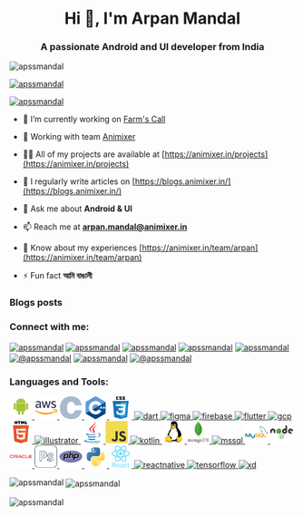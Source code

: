<h1 align="center">Hi 👋, I'm Arpan Mandal</h1>
<h3 align="center">A passionate Android and UI developer from India</h3>

<p align="left"> <img src="https://komarev.com/ghpvc/?username=apssmandal&label=Profile%20views&color=0e75b6&style=flat" alt="apssmandal" /> </p>

<p align="left"> <a href="https://github.com/ryo-ma/github-profile-trophy"><img src="https://github-profile-trophy.vercel.app/?username=apssmandal" alt="apssmandal" /></a> </p>

<p align="left"> <a href="https://twitter.com/apssmandal" target="blank"><img src="https://img.shields.io/twitter/follow/apssmandal?logo=twitter&style=for-the-badge" alt="apssmandal" /></a> </p>

- 🔭 I’m currently working on [Farm's Call](https://farmscall.com)

- 🤝 Working with team [Animixer](https://animixer.in)

- 👨‍💻 All of my projects are available at [https://animixer.in/projects](https://animixer.in/projects)

- 📝 I regularly write articles on [https://blogs.animixer.in/](https://blogs.animixer.in/)

- 💬 Ask me about **Android & UI**

- 📫 Reach me at **arpan.mandal@animixer.in**

- 📄 Know about my experiences [https://animixer.in/team/arpan](https://animixer.in/team/arpan)

- ⚡ Fun fact **আমি বাঙালী**

### Blogs posts
<!-- BLOG-POST-LIST:START -->
<!-- BLOG-POST-LIST:END -->

<h3 align="left">Connect with me:</h3>
<p align="left">
<a href="https://twitter.com/apssmandal" target="blank"><img align="center" src="https://cdn.jsdelivr.net/npm/simple-icons@3.0.1/icons/twitter.svg" alt="apssmandal" height="30" width="40" /></a>
<a href="https://linkedin.com/in/apssmandal" target="blank"><img align="center" src="https://cdn.jsdelivr.net/npm/simple-icons@3.0.1/icons/linkedin.svg" alt="apssmandal" height="30" width="40" /></a>
<a href="https://fb.com/apssmandal" target="blank"><img align="center" src="https://cdn.jsdelivr.net/npm/simple-icons@3.0.1/icons/facebook.svg" alt="apssmandal" height="30" width="40" /></a>
<a href="https://instagram.com/apssmandal" target="blank"><img align="center" src="https://cdn.jsdelivr.net/npm/simple-icons@3.0.1/icons/instagram.svg" alt="apssmandal" height="30" width="40" /></a>
<a href="https://dribbble.com/apssmandal" target="blank"><img align="center" src="https://cdn.jsdelivr.net/npm/simple-icons@3.0.1/icons/dribbble.svg" alt="apssmandal" height="30" width="40" /></a>
<a href="https://medium.com/@apssmandal" target="blank"><img align="center" src="https://cdn.jsdelivr.net/npm/simple-icons@3.0.1/icons/medium.svg" alt="@apssmandal" height="30" width="40" /></a>
<a href="https://www.codechef.com/users/apssmandal" target="blank"><img align="center" src="https://cdn.jsdelivr.net/npm/simple-icons@3.1.0/icons/codechef.svg" alt="apssmandal" height="30" width="40" /></a>
<a href="https://www.hackerearth.com/@apssmandal" target="blank"><img align="center" src="https://cdn.jsdelivr.net/npm/simple-icons@3.0.1/icons/hackerearth.svg" alt="@apssmandal" height="30" width="40" /></a>
</p>

<h3 align="left">Languages and Tools:</h3>
<p align="left"> <a href="https://developer.android.com" target="_blank"> <img src="https://raw.githubusercontent.com/devicons/devicon/master/icons/android/android-original-wordmark.svg" alt="android" width="40" height="40"/> </a> <a href="https://aws.amazon.com" target="_blank"> <img src="https://raw.githubusercontent.com/devicons/devicon/master/icons/amazonwebservices/amazonwebservices-original-wordmark.svg" alt="aws" width="40" height="40"/> </a> <a href="https://www.cprogramming.com/" target="_blank"> <img src="https://raw.githubusercontent.com/devicons/devicon/master/icons/c/c-original.svg" alt="c" width="40" height="40"/> </a> <a href="https://www.w3schools.com/cpp/" target="_blank"> <img src="https://raw.githubusercontent.com/devicons/devicon/master/icons/cplusplus/cplusplus-original.svg" alt="cplusplus" width="40" height="40"/> </a> <a href="https://www.w3schools.com/css/" target="_blank"> <img src="https://raw.githubusercontent.com/devicons/devicon/master/icons/css3/css3-original-wordmark.svg" alt="css3" width="40" height="40"/> </a> <a href="https://dart.dev" target="_blank"> <img src="https://www.vectorlogo.zone/logos/dartlang/dartlang-icon.svg" alt="dart" width="40" height="40"/> </a> <a href="https://www.figma.com/" target="_blank"> <img src="https://www.vectorlogo.zone/logos/figma/figma-icon.svg" alt="figma" width="40" height="40"/> </a> <a href="https://firebase.google.com/" target="_blank"> <img src="https://www.vectorlogo.zone/logos/firebase/firebase-icon.svg" alt="firebase" width="40" height="40"/> </a> <a href="https://flutter.dev" target="_blank"> <img src="https://www.vectorlogo.zone/logos/flutterio/flutterio-icon.svg" alt="flutter" width="40" height="40"/> </a> <a href="https://cloud.google.com" target="_blank"> <img src="https://www.vectorlogo.zone/logos/google_cloud/google_cloud-icon.svg" alt="gcp" width="40" height="40"/> </a> <a href="https://www.w3.org/html/" target="_blank"> <img src="https://raw.githubusercontent.com/devicons/devicon/master/icons/html5/html5-original-wordmark.svg" alt="html5" width="40" height="40"/> </a> <a href="https://www.adobe.com/in/products/illustrator.html" target="_blank"> <img src="https://www.vectorlogo.zone/logos/adobe_illustrator/adobe_illustrator-icon.svg" alt="illustrator" width="40" height="40"/> </a> <a href="https://www.java.com" target="_blank"> <img src="https://raw.githubusercontent.com/devicons/devicon/master/icons/java/java-original.svg" alt="java" width="40" height="40"/> </a> <a href="https://developer.mozilla.org/en-US/docs/Web/JavaScript" target="_blank"> <img src="https://raw.githubusercontent.com/devicons/devicon/master/icons/javascript/javascript-original.svg" alt="javascript" width="40" height="40"/> </a> <a href="https://kotlinlang.org" target="_blank"> <img src="https://www.vectorlogo.zone/logos/kotlinlang/kotlinlang-icon.svg" alt="kotlin" width="40" height="40"/> </a> <a href="https://www.linux.org/" target="_blank"> <img src="https://raw.githubusercontent.com/devicons/devicon/master/icons/linux/linux-original.svg" alt="linux" width="40" height="40"/> </a> <a href="https://www.mongodb.com/" target="_blank"> <img src="https://raw.githubusercontent.com/devicons/devicon/master/icons/mongodb/mongodb-original-wordmark.svg" alt="mongodb" width="40" height="40"/> </a> <a href="https://www.microsoft.com/en-us/sql-server" target="_blank"> <img src="https://cdn.worldvectorlogo.com/logos/microsoft-sql-server.svg" alt="mssql" width="40" height="40"/> </a> <a href="https://www.mysql.com/" target="_blank"> <img src="https://raw.githubusercontent.com/devicons/devicon/master/icons/mysql/mysql-original-wordmark.svg" alt="mysql" width="40" height="40"/> </a> <a href="https://nodejs.org" target="_blank"> <img src="https://raw.githubusercontent.com/devicons/devicon/master/icons/nodejs/nodejs-original-wordmark.svg" alt="nodejs" width="40" height="40"/> </a> <a href="https://www.oracle.com/" target="_blank"> <img src="https://raw.githubusercontent.com/devicons/devicon/master/icons/oracle/oracle-original.svg" alt="oracle" width="40" height="40"/> </a> <a href="https://www.photoshop.com/en" target="_blank"> <img src="https://raw.githubusercontent.com/devicons/devicon/master/icons/photoshop/photoshop-line.svg" alt="photoshop" width="40" height="40"/> </a> <a href="https://www.php.net" target="_blank"> <img src="https://raw.githubusercontent.com/devicons/devicon/master/icons/php/php-original.svg" alt="php" width="40" height="40"/> </a> <a href="https://www.python.org" target="_blank"> <img src="https://raw.githubusercontent.com/devicons/devicon/master/icons/python/python-original.svg" alt="python" width="40" height="40"/> </a> <a href="https://reactjs.org/" target="_blank"> <img src="https://raw.githubusercontent.com/devicons/devicon/master/icons/react/react-original-wordmark.svg" alt="react" width="40" height="40"/> </a> <a href="https://reactnative.dev/" target="_blank"> <img src="https://reactnative.dev/img/header_logo.svg" alt="reactnative" width="40" height="40"/> </a> <a href="https://www.tensorflow.org" target="_blank"> <img src="https://www.vectorlogo.zone/logos/tensorflow/tensorflow-icon.svg" alt="tensorflow" width="40" height="40"/> </a> <a href="https://www.adobe.com/products/xd.html" target="_blank"> <img src="https://cdn.worldvectorlogo.com/logos/adobe-xd.svg" alt="xd" width="40" height="40"/> </a> </p>

<p><img align="left" src="https://github-readme-stats.vercel.app/api/top-langs?username=apssmandal&show_icons=true&locale=en&layout=compact" alt="apssmandal" /></p>

<p>&nbsp;<img align="center" src="https://github-readme-stats.vercel.app/api?username=apssmandal&show_icons=true&locale=en" alt="apssmandal" /></p>

<p><img align="center" src="https://github-readme-streak-stats.herokuapp.com/?user=apssmandal&" alt="apssmandal" /></p>

